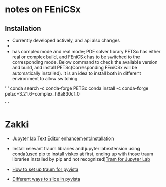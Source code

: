 # notes on FEniCSx

## Installation
- Currently developed actively, and api also changes
- 
- has complex mode and real mode; PDE solver library PETSc has either real or complex build, and FEniCSx has to be switched to the corresponding mode. Below command to check the available version and build, and install PETSc(Corresponding FEniCSx will be automatically installed). It is an idea to install both in different environment to allow switching.


'''
conda search -c conda-forge PETSc
conda install -c conda-forge petsc=3.21.6=complex_h9a830cf_0

'''



# Zakki
- [Jupyter lab Text Editor enhancement](https://github.com/krassowski/jupyterlab-lsp#highlight-references>):[Installation](https://jupyterlab-lsp.readthedocs.io/en/latest/Installation.html)

- Install relevant traum libraries and jupyter labextension using conda(used pip to install viskex at first, ending up with those traum libraries installed by pip and not recognized)[Tram for Jupyter Lab](https://www.kitware.com/trame-in-jupyterlab-a-unified-approach-for-web-apps-in-scientific-computing/)
- [How to set up traum for pyvista](https://tutorial.pyvista.org/tutorial/00_jupyter/index.html)
- [Different ways to slice in pyvista](https://docs.pyvista.org/examples/01-filter/slicing.html)
